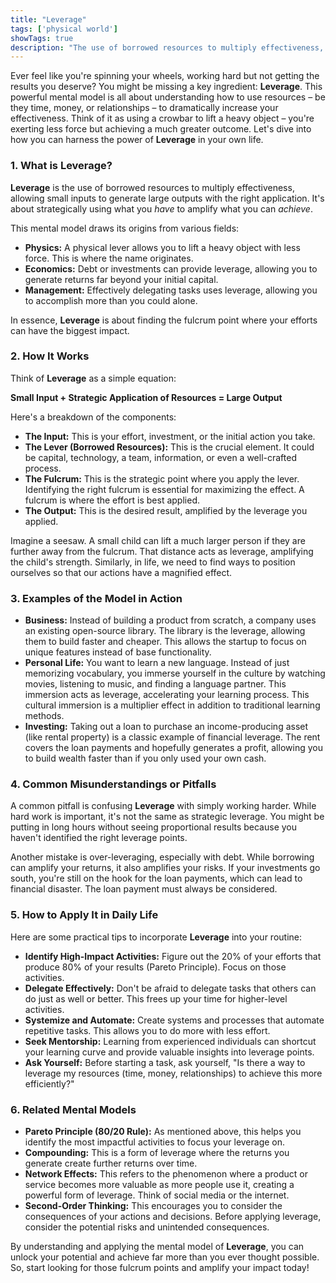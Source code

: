 ```yaml
---
title: "Leverage"
tags: ['physical world']
showTags: true
description: "The use of borrowed resources to multiply effectiveness, allowing small inputs to generate large outputs with the right application."
---
```



Ever feel like you're spinning your wheels, working hard but not getting the results you deserve? You might be missing a key ingredient: **Leverage**. This powerful mental model is all about understanding how to use resources – be they time, money, or relationships – to dramatically increase your effectiveness. Think of it as using a crowbar to lift a heavy object – you're exerting less force but achieving a much greater outcome. Let's dive into how you can harness the power of **Leverage** in your own life.

### **1. What is Leverage?**

**Leverage** is the use of borrowed resources to multiply effectiveness, allowing small inputs to generate large outputs with the right application. It's about strategically using what you *have* to amplify what you can *achieve*.

This mental model draws its origins from various fields:

*   **Physics:** A physical lever allows you to lift a heavy object with less force. This is where the name originates.
*   **Economics:** Debt or investments can provide leverage, allowing you to generate returns far beyond your initial capital.
*   **Management:** Effectively delegating tasks uses leverage, allowing you to accomplish more than you could alone.

In essence, **Leverage** is about finding the fulcrum point where your efforts can have the biggest impact.

### **2. How It Works**

Think of **Leverage** as a simple equation:

**Small Input + Strategic Application of Resources = Large Output**

Here's a breakdown of the components:

*   **The Input:** This is your effort, investment, or the initial action you take.
*   **The Lever (Borrowed Resources):** This is the crucial element. It could be capital, technology, a team, information, or even a well-crafted process.
*   **The Fulcrum:** This is the strategic point where you apply the lever. Identifying the right fulcrum is essential for maximizing the effect. A fulcrum is where the effort is best applied.
*   **The Output:** This is the desired result, amplified by the leverage you applied.

Imagine a seesaw. A small child can lift a much larger person if they are further away from the fulcrum. That distance acts as leverage, amplifying the child's strength. Similarly, in life, we need to find ways to position ourselves so that our actions have a magnified effect.

### **3. Examples of the Model in Action**

*   **Business:** Instead of building a product from scratch, a company uses an existing open-source library. The library is the leverage, allowing them to build faster and cheaper. This allows the startup to focus on unique features instead of base functionality.
*   **Personal Life:** You want to learn a new language. Instead of just memorizing vocabulary, you immerse yourself in the culture by watching movies, listening to music, and finding a language partner. This immersion acts as leverage, accelerating your learning process. This cultural immersion is a multiplier effect in addition to traditional learning methods.
*   **Investing:** Taking out a loan to purchase an income-producing asset (like rental property) is a classic example of financial leverage. The rent covers the loan payments and hopefully generates a profit, allowing you to build wealth faster than if you only used your own cash.

### **4. Common Misunderstandings or Pitfalls**

A common pitfall is confusing **Leverage** with simply working harder. While hard work is important, it's not the same as strategic leverage. You might be putting in long hours without seeing proportional results because you haven't identified the right leverage points.

Another mistake is over-leveraging, especially with debt. While borrowing can amplify your returns, it also amplifies your risks. If your investments go south, you're still on the hook for the loan payments, which can lead to financial disaster. The loan payment must always be considered.

### **5. How to Apply It in Daily Life**

Here are some practical tips to incorporate **Leverage** into your routine:

*   **Identify High-Impact Activities:** Figure out the 20% of your efforts that produce 80% of your results (Pareto Principle). Focus on those activities.
*   **Delegate Effectively:** Don't be afraid to delegate tasks that others can do just as well or better. This frees up your time for higher-level activities.
*   **Systemize and Automate:** Create systems and processes that automate repetitive tasks. This allows you to do more with less effort.
*   **Seek Mentorship:** Learning from experienced individuals can shortcut your learning curve and provide valuable insights into leverage points.
*   **Ask Yourself:** Before starting a task, ask yourself, "Is there a way to leverage my resources (time, money, relationships) to achieve this more efficiently?"

### **6. Related Mental Models**

*   **Pareto Principle (80/20 Rule):** As mentioned above, this helps you identify the most impactful activities to focus your leverage on.
*   **Compounding:** This is a form of leverage where the returns you generate create further returns over time.
*   **Network Effects:** This refers to the phenomenon where a product or service becomes more valuable as more people use it, creating a powerful form of leverage. Think of social media or the internet.
*   **Second-Order Thinking:** This encourages you to consider the consequences of your actions and decisions. Before applying leverage, consider the potential risks and unintended consequences.

By understanding and applying the mental model of **Leverage**, you can unlock your potential and achieve far more than you ever thought possible. So, start looking for those fulcrum points and amplify your impact today!

